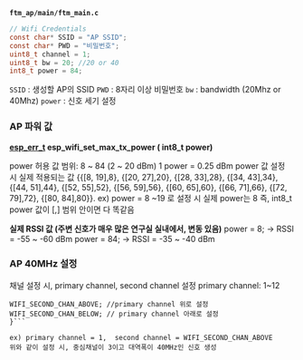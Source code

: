 **`ftm_ap/main/ftm_main.c`**

```c
// Wifi Credentials
const char* SSID = "AP SSID";
const char* PWD = "비밀번호"; 
uint8_t channel = 1;
uint8_t bw = 20; //20 or 40
int8_t power = 84;
```

`SSID` : 생성할 AP의 SSID
`PWD` : 8자리 이상 비밀번호
`bw` : bandwidth (20Mhz or 40Mhz)
`power` : 신호 세기 설정


### AP 파워 값
**[esp_err_t](https://docs.espressif.com/projects/esp-idf/en/stable/esp32/api-reference/system/esp_err.html#_CPPv49esp_err_t) esp_wifi_set_max_tx_power ( int8_t power)**

power 허용 값 범위: 8 ~ 84 (2 ~ 20 dBm)
1 power = 0.25 dBm
power 값 설정 시 실제 적용되는 값
{{[8, 19],8}, {[20, 27],20}, {[28, 33],28}, {[34, 43],34}, {[44, 51],44}, {[52, 55],52}, {[56, 59],56}, {[60, 65],60}, {[66, 71],66}, {[72, 79],72}, {[80, 84],80}}.
ex) power = 8 ~19 로 설정 시 실제 power는 8 즉, int8_t power 값이 [,] 범위 안이면 다 똑같음

**실제 RSSI 값 (주변 신호가 매우 많은 연구실 실내에서, 변동 있음)**
power = 8; → RSSI = -55 ~ -60 dBm
power = 84; → RSSI = -35 ~ -40 dBm

### AP 40MHz 설정

채널 설정 시, primary channel, second channel 설정
primary channel: 1~12
```second channel = {
WIFI_SECOND_CHAN_ABOVE; //primary channel 위로 설정
WIFI_SECOND_CHAN_BELOW; // primary channel 아래로 설정
}```

ex) primary channel = 1,  second channel = WIFI_SECOND_CHAN_ABOVE
위와 같이 설정 시, 중심채널이 3이고 대역폭이 40MHz인 신호 생성